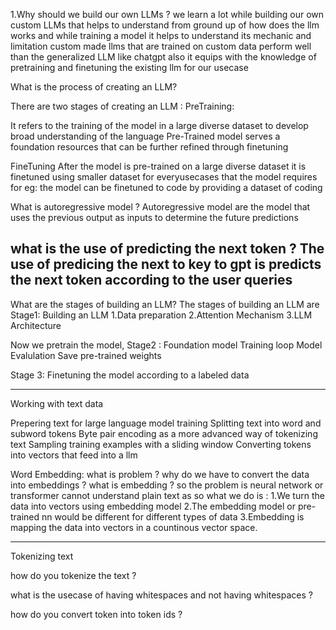 
1.Why should we build our own LLMs ? 
we learn a lot while building our own custom LLMs that helps to understand from ground up of how does the llm works and while training a model it helps to understand its mechanic and limitation
custom made llms that are trained on custom data perform well than the generalized LLM like chatgpt 
also it equips with the knowledge of pretraining and finetuning the existing llm for our usecase


What is the process of creating an LLM? 

There are two stages of creating an LLM :
PreTraining:  

It refers to the training of the model in a large diverse dataset  to develop broad understanding of the language 
Pre-Trained model serves a foundation resources that can be further refined through  finetuning

FineTuning
After the model is pre-trained on  a large diverse dataset it is finetuned using smaller dataset for everyusecases that the model requires
for eg: the model can be finetuned to code by providing a dataset of coding

What is autoregressive model ? 
Autoregressive model are the model that uses the previous output as inputs to determine the future predictions 

what is the use of predicting the next token ? 
The use of predicing the next to key to gpt is predicts the next token according to the user queries
---------------------------------------------------------------------------------------------------------------------------------------------------------------
What are the stages of building an LLM? 
The stages of building an LLM are 
Stage1: Building an LLM
1.Data preparation 
2.Attention Mechanism 
3.LLM Architecture 

Now we pretrain the model,
Stage2 : Foundation model 
Training loop
Model Evalulation 
Save pre-trained weights 

Stage 3:
Finetuning the model according to a labeled data 

--------------------------------------------------------------------------------------------------------------------------------------------------------------------
Working with text data 

Prepering text for large language model training 
Splitting text into word and subword tokens 
Byte pair encoding as a more advanced way of tokenizing text 
Sampling training examples with a sliding window 
Converting tokens into vectors that feed into a llm 



Word Embedding: 
what is problem ? why do we have to convert the data into embeddings ? what is embedding ? 
so the problem is neural network or transformer cannot understand plain text as so what we do is :
1.We turn the data into vectors using embedding model
2.The embedding model or pre-trained nn would be different for different types of data
3.Embedding is mapping the data into vectors in a countinous vector space. 

-------------------------------------------------------------------------------------------------------------------------------------------------------------------- 
Tokenizing text 

how do you tokenize the text ? 

what is the usecase of having whitespaces and not having whitespaces ? 

how do you convert token into token ids ?
